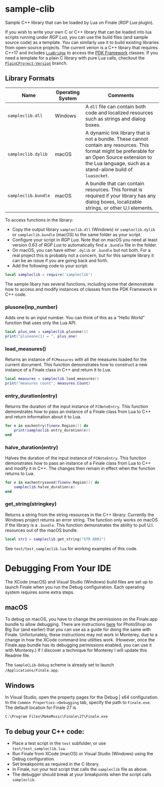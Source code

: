 # sample-clib
Sample C++ library that can be loaded by Lua on Finale (_RGP Lua_ plugin).

If you wish to write your own C or C++ library that can be loaded into lua scripts running under _RGP Lua_, you can use the build files (and sample source code) as a template. You can similarly use it to build existing libraries from open-source projects. The current verion is a C++ library that requires C++17 and includes [`LuaBridge`](http://vinniefalco.github.io/LuaBridge/Manual.html) to access the [PDK Framework](https://pdk.finalelua.com/) classes. If you need a template for a plain C library with pure Lua calls, checkout the [`PlainCProject-Version`](https://github.com/finale-lua/sample-clib/tree/PlainCProject-Version) branch.

## Library Formats
|Name|Operating System|Comments|
|----|----|----|
|`sampleclib.dll`|Windows|A `dll` file can contain both code and localized resources such as strings and dialog boxes.|
|`sampleclib.dylib`|macOS|A dynamic link library that is not a bundle. These cannot contain any resources. This format might be preferable for an Open Source extension to the Lua language, such as a stand-alone build of `luasocket`.|
|`sampleclib.bundle`|macOS|A bundle that can contain resources. This format is required if your library has any dialog boxes, localizable strings, or other U.I elements.|

To access functions in the library:

- Copy the output library `sampleclib.dll` (Windows) or `sampleclib.dylib` or `sampleclib.bundle` (macOS) to the same folder as your script.
- Configure your script in _RGP Lua_. Note that on macOS you need at least version 0.63 of _RGP Lua_ to automatically find a `.bundle` file in the folder.
- On macOS, you can have either `.dylib` or `.bundle` but not both. For a real project this is probably not a concern, but for this sample library it can be an issue if you are going back and forth.
- Add the following code to your script:

```lua
local sampleclib = require('sampleclib')
```

The sample libary has several functions, including some that demonstrate how to access and modify instances of classes from the PDK Framework in C++ code.

### plusone(inp_number)

Adds one to an input number. You can think of this as a “Hello World” function that uses only the Lua API.

```lua
local plus_one = sampleclib.plusone(1)
print("pluseone(1) = ", plus_one)
```

### load_measures()

Returns an instance of `FCMeasures` with all the measures loaded for the current document. This function demonstrates how to construct a new instance of a Finale class in C++ and return it to Lua.

```lua
local measures = sampleclib.load_measures()
print("measures count", measures.Count)
```

### entry_duration(entry)

Returns the duration of the input instance of `FCNoteEntry`. This function demonstrates how to pass an instance of a Finale class from Lua to C++ and return information about it to Lua.

```lua
for e in eachentry(finenv.Region()) do
    print(sampleclib.entry_duration(e))
end
```

### halve_duration(entry)

Halves the duration of the input instance of `FCNoteEntry`. This function demonstrates how to pass an instance of a Finale class from Lua to C++ and modify it in C++. The changes then remain in effect when the function returns to Lua.

```lua
for e in eachentrysaved(finenv.Region()) do
    sampleclib.halve_duration(e)
end
```

### get_string(stringkey)

Returns a string from the string resources in the C++ library. Currently the Windows project returns an error string. The function only works on macOS if the library is a `.bundle`. This function demonstrates the ability to pull U.I. resources out of the macOS bundle.

```lua
local str1 = sampleclib.get_string("STR 0001")
```

See `test/test_sampleclib.lua` for working examples of this code.

# Debugging From Your IDE

The XCode (macOS) and Visual Studio (Windows) build files are set up to launch Finale when you run the Debug configuiration. Each operating system requires some extra steps.

## macOS

To debug on macOS, you have to change the permissions on the Finale.app bundle to allow debugging. There are instructions [here](https://helpx.adobe.com/photoshop/kb/debug-plugins-in-photoshop-bigsur.html) for PhotoShop on Big Sur (and earlier) that you can use as a guide for doing the same with Finale. Unfortunately, these instructions may not work in Monterey, due to a change in how the XCode command line utilities work. (However, once the Finale.app bundle has its debugging permissions enabled, you can use it with Monterey.) If I discover a technique for Monterey I will update this Readme file.

The `SampleCLib-Debug` scheme is already set to launch `/Applications/Finale.app`.

## Windows

In Visual Studio, open the property pages for the Debug | x64 configuration. In the `Common Properties->Debugging` tab, specify the path to `Finale.exe`. The default location for Finale 27 is

`C:\Program Files\MakeMusic\Finale\27\Finale.exe`


## To debug your C++ code:

- Place a test script in the `test` subfolder, or use `test/test_sampleclib.lua`.
- Run Finale from XCode (macOS) or Visual Studio (Windows) using the Debug configuration.
- Set breakpoints as required in the C library.
- In Finale, run your test script that calls the `sampleclib` file as above.
- The debugger should break at your breakpoints when the script calls `sampleclib`.
